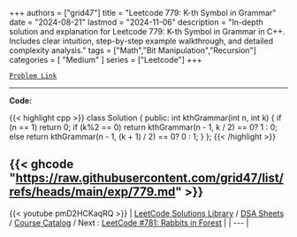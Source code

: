 
+++
authors = ["grid47"]
title = "Leetcode 779: K-th Symbol in Grammar"
date = "2024-08-21"
lastmod = "2024-11-06"
description = "In-depth solution and explanation for Leetcode 779: K-th Symbol in Grammar in C++. Includes clear intuition, step-by-step example walkthrough, and detailed complexity analysis."
tags = ["Math","Bit Manipulation","Recursion"]
categories = [
    "Medium"
]
series = ["Leetcode"]
+++



[`Problem Link`](https://leetcode.com/problems/k-th-symbol-in-grammar/description/)

---
**Code:**

{{< highlight cpp >}}
class Solution {
public:
    int kthGrammar(int n, int k) {
        if (n == 1)   return 0;
        if (k%2 == 0) return kthGrammar(n - 1,       k / 2) == 0? 1 : 0;
        else          return kthGrammar(n - 1, (k + 1) / 2) == 0? 0 : 1;
    }
};
{{< /highlight >}}

{{< ghcode "https://raw.githubusercontent.com/grid47/list/refs/heads/main/exp/779.md" >}}
---
{{< youtube pmD2HCKaqRQ >}}
| [LeetCode Solutions Library](https://grid47.xyz/leetcode/) / [DSA Sheets](https://grid47.xyz/sheets/) / [Course Catalog](https://grid47.xyz/courses/) / Next : [LeetCode #781: Rabbits in Forest](https://grid47.xyz/posts/leetcode-781-rabbits-in-forest-solution/) |
| --- |
